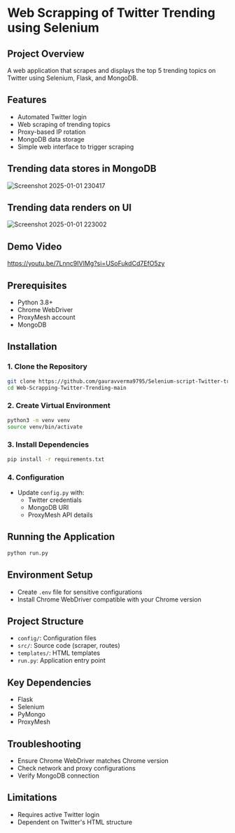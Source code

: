   #                                                                       Web Scrapping of Twitter Trending using Selenium

## Project Overview
A web application that scrapes and displays the top 5 trending topics on Twitter using Selenium, Flask, and MongoDB.

## Features
- Automated Twitter login
- Web scraping of trending topics
- Proxy-based IP rotation
- MongoDB data storage
- Simple web interface to trigger scraping
## Trending data stores in MongoDB 

![Screenshot 2025-01-01 230417](https://github.com/user-attachments/assets/9e5d0941-0ce2-4177-9998-0ab96fec2d8b)


## Trending data renders on UI

![Screenshot 2025-01-01 223002](https://github.com/user-attachments/assets/e3772995-f653-40f6-b426-df8bf3e7e0fe)


## Demo Video 

https://youtu.be/7Lnnc9IVIMg?si=USoFukdCd7EfO5zy


## Prerequisites
- Python 3.8+
- Chrome WebDriver
- ProxyMesh account
- MongoDB

## Installation

### 1. Clone the Repository
```bash
git clone https://github.com/gauravverma9795/Selenium-script-Twitter-trending.git
cd Web-Scrapping-Twitter-Trending-main
```

### 2. Create Virtual Environment
```bash
python3 -m venv venv
source venv/bin/activate 
```

### 3. Install Dependencies
```bash
pip install -r requirements.txt
```

### 4. Configuration
- Update `config.py` with:
  - Twitter credentials
  - MongoDB URI
  - ProxyMesh API details

## Running the Application
```bash
python run.py
```

## Environment Setup
- Create `.env` file for sensitive configurations
- Install Chrome WebDriver compatible with your Chrome version

## Project Structure
- `config/`: Configuration files
- `src/`: Source code (scraper, routes)
- `templates/`: HTML templates
- `run.py`: Application entry point

## Key Dependencies
- Flask
- Selenium
- PyMongo
- ProxyMesh

## Troubleshooting
- Ensure Chrome WebDriver matches Chrome version
- Check network and proxy configurations
- Verify MongoDB connection

## Limitations
- Requires active Twitter login
- Dependent on Twitter's HTML structure
